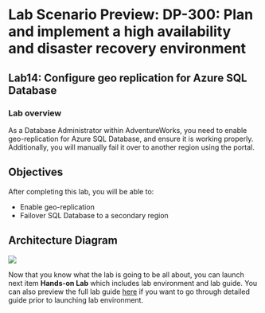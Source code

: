 # Lab Scenario Preview: DP-300: Plan and implement a high availability and disaster recovery environment 

## Lab14: Configure geo replication for Azure SQL Database

### Lab overview

As a Database Administrator within AdventureWorks, you need to enable geo-replication for Azure SQL Database, and ensure it is working properly. Additionally, you will manually fail it over to another region using the portal.

## Objectives

After completing this lab, you will be able to:

- Enable geo-replication
- Failover SQL Database to a secondary region

## Architecture Diagram

![](../images/)

Now that you know what the lab is going to be all about, you can launch next item **Hands-on Lab** which includes lab environment and lab guide. You can also preview the full lab guide [here](https://experience.cloudlabs.ai/#/labguidepreview/3a90d263-187d-4c4a-bd76-5f1ea1682ec0) if you want to go through detailed guide prior to launching lab environment.  